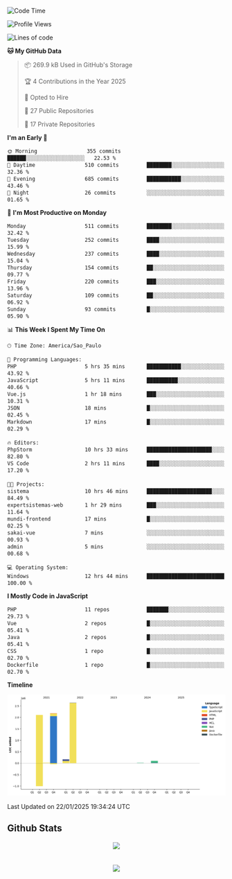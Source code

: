  
<!--START_SECTION:waka-->
![Code Time](http://img.shields.io/badge/Code%20Time-1%2C754%20hrs%206%20mins-blue)

![Profile Views](http://img.shields.io/badge/Profile%20Views-5-blue)

![Lines of code](https://img.shields.io/badge/From%20Hello%20World%20I%27ve%20Written-7.2%20million%20lines%20of%20code-blue)

**🐱 My GitHub Data** 

> 📦 269.9 kB Used in GitHub's Storage 
 > 
> 🏆 4 Contributions in the Year 2025
 > 
> 💼 Opted to Hire
 > 
> 📜 27 Public Repositories 
 > 
> 🔑 17 Private Repositories 
 > 
**I'm an Early 🐤** 

```text
🌞 Morning                355 commits         ██████░░░░░░░░░░░░░░░░░░░   22.53 % 
🌆 Daytime                510 commits         ████████░░░░░░░░░░░░░░░░░   32.36 % 
🌃 Evening                685 commits         ███████████░░░░░░░░░░░░░░   43.46 % 
🌙 Night                  26 commits          ░░░░░░░░░░░░░░░░░░░░░░░░░   01.65 % 
```
📅 **I'm Most Productive on Monday** 

```text
Monday                   511 commits         ████████░░░░░░░░░░░░░░░░░   32.42 % 
Tuesday                  252 commits         ████░░░░░░░░░░░░░░░░░░░░░   15.99 % 
Wednesday                237 commits         ████░░░░░░░░░░░░░░░░░░░░░   15.04 % 
Thursday                 154 commits         ██░░░░░░░░░░░░░░░░░░░░░░░   09.77 % 
Friday                   220 commits         ███░░░░░░░░░░░░░░░░░░░░░░   13.96 % 
Saturday                 109 commits         ██░░░░░░░░░░░░░░░░░░░░░░░   06.92 % 
Sunday                   93 commits          █░░░░░░░░░░░░░░░░░░░░░░░░   05.90 % 
```


📊 **This Week I Spent My Time On** 

```text
🕑︎ Time Zone: America/Sao_Paulo

💬 Programming Languages: 
PHP                      5 hrs 35 mins       ███████████░░░░░░░░░░░░░░   43.92 % 
JavaScript               5 hrs 11 mins       ██████████░░░░░░░░░░░░░░░   40.66 % 
Vue.js                   1 hr 18 mins        ███░░░░░░░░░░░░░░░░░░░░░░   10.31 % 
JSON                     18 mins             █░░░░░░░░░░░░░░░░░░░░░░░░   02.45 % 
Markdown                 17 mins             █░░░░░░░░░░░░░░░░░░░░░░░░   02.29 % 

🔥 Editors: 
PhpStorm                 10 hrs 33 mins      █████████████████████░░░░   82.80 % 
VS Code                  2 hrs 11 mins       ████░░░░░░░░░░░░░░░░░░░░░   17.20 % 

🐱‍💻 Projects: 
sistema                  10 hrs 46 mins      █████████████████████░░░░   84.49 % 
expertsistemas-web       1 hr 29 mins        ███░░░░░░░░░░░░░░░░░░░░░░   11.64 % 
mundi-frontend           17 mins             █░░░░░░░░░░░░░░░░░░░░░░░░   02.25 % 
sakai-vue                7 mins              ░░░░░░░░░░░░░░░░░░░░░░░░░   00.93 % 
admin                    5 mins              ░░░░░░░░░░░░░░░░░░░░░░░░░   00.68 % 

💻 Operating System: 
Windows                  12 hrs 44 mins      █████████████████████████   100.00 % 
```

**I Mostly Code in JavaScript** 

```text
PHP                      11 repos            ███████░░░░░░░░░░░░░░░░░░   29.73 % 
Vue                      2 repos             █░░░░░░░░░░░░░░░░░░░░░░░░   05.41 % 
Java                     2 repos             █░░░░░░░░░░░░░░░░░░░░░░░░   05.41 % 
CSS                      1 repo              █░░░░░░░░░░░░░░░░░░░░░░░░   02.70 % 
Dockerfile               1 repo              █░░░░░░░░░░░░░░░░░░░░░░░░   02.70 % 
```



**Timeline**

![Lines of Code chart](https://raw.githubusercontent.com/MaueDev/MaueDev/main/assets/bar_graph.png)


 Last Updated on 22/01/2025 19:34:24 UTC
<!--END_SECTION:waka-->

## Github Stats  
<div align="center"><img src="https://github-readme-stats.vercel.app/api/top-langs/?username=MaueDev&hide_border=true&layout=compact" align="center" /></div>  

<br/>  

<br/>  

<div align="center">
<img src="https://komarev.com/ghpvc/?username=MaueDev&&style=flat-square" align="center" />
</div>  
  
